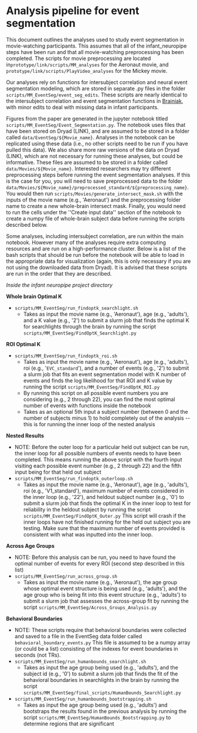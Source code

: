 # Analysis pipeline for event segmentation

This document outlines the analyses used to study event segmentation in movie-watching participants. This assumes that all of the infant_neuropipe steps have been run and that all movie-watching preprocessing has been completed. The scripts for movie preprocessing are located in`prototype/link/scripts/MM_analyses` for the Aeronaut movie, and `prototype/link/scripts/PlayVideo_analyses` for the Mickey movie. 

Our analyses rely on functions for intersubject correlation and neural event segmentation modeling, which are stored in separate .py files in the folder `scripts/MM_EventSeg/event_seg_edits`. These scripts are nearly identical to the intersubject correlation and event segmentation functions in [Brainiak](https://brainiak.org/docs/), with minor edits to deal with missing data in infant participants.

Figures from the paper are generated in the jupyter notebook titled `scripts/MM_EventSeg/Event_Segmentation.py`. The notebook uses files that have been stored on Dryad (LINK), and are assumed to be stored in a folder called `data/EventSeg/${Movie_name}`. Analyses in the notebook can be replicated using these data (i.e., no other scripts need to be run if you have pulled this data). We also share more raw versions of the data on Dryad (LINK), which are not necessary for running these analyses, but could be informative. These files are assumed to be stored in a folder called `data/Movies/${Movie_name}`. Interested researchers may try different preprocessing steps before running the event segmentation analyses. If this is the case for you, you will need to save preprocessed data to the folder `data/Movies/${Movie_name}/preprocessed_standard/${preprocessing_name}`. You would then run `scripts/Movies/generate_intersect_mask.sh` with the inputs of the movie name (e.g., 'Aeronaut') and the preprocessing folder name to create a new whole-brain intersect mask. Finally, you would need to run the cells under the ''Create input data'' section of the notebook to create a numpy file of whole-brain subject data before running the scripts described below. 

Some analyses, including intersubject correlation, are run within the main notebook. However many of the analyses require extra computing resources and are run on a high-performance cluster. Below is a list of the bash scripts that should be run before the notebook will be able to load in the appropriate data for visualization (again, this is only necessary if you are not using the downloaded data from Dryad). It is advised that these scripts are run in the order that they are described.

*Inside the infant neuropipe project directory* 

**Whole brain Optimal K**
- `scripts/MM_EventSeg/run_findoptk_searchlight.sh`
    - Takes as input the movie name (e.g., 'Aeronaut'), age (e.g., 'adults'), and a K value (e.g., '2') to submit a slurm job that finds the optimal K for searchlights through the brain by running the script `scripts/MM_EventSeg/FindOptK_Searchlight.py`

**ROI Optimal K**
- `scripts/MM_EventSeg/run_findoptk_roi.sh`
    - Takes as input the movie name (e.g., 'Aeronaut'), age (e.g., 'adults'), roi (e.g., '`EVC_standard`'), and a number of events (e.g., '2') to submit a slurm job that fits an event segmentation model with K number of events and finds the log likelihood for that ROI and K value by running the script `scripts/MM_EventSeg/FindOptK_ROI.py`
    - By running this script on all possible event numbers you are considering (e.g., 2 through 22), you can find the most optimal number of events with functions inside the notebook
    - Takes as an optional 5th input a subject number (between 0 and the number of subjects minus 1) to hold completely out of the analysis -- this is for running the inner loop of the nested analysis
    
**Nested Results**  
- NOTE: Before the outer loop for a particular held out subject can be run, the inner loop for all possible numbers of events needs to have been completed. This means running the above script with the fourth input visiting each possible event number (e.g., 2 through 22) and the fifth input being for that held out subject
- `scripts/MM_EventSeg/run_findoptk_outerloop.sh`    
    - Takes as input the movie name (e.g., 'Aeronaut'), age (e.g., 'adults'), roi (e.g., 'V1_standard'), maximum number of events considered in the inner loop (e.g., '22'), and heldout subject number (e.g., '0') to submit a slurm job that finds the optimal K in the inner loop to test for reliability in the heldout subject by running the script `scripts/MM_EventSeg/FindOptK_Outer.py` This script will crash if the inner loops have not finished running for the held out subject you are testing. Make sure that the maximum number of events provided is consistent with what was inputted into the inner loop.

**Across Age Groups**
- NOTE: Before this analysis can be run, you need to have found the optimal number of events for every ROI (second step described in this list)
- `scripts/MM_EventSeg/run_across_group.sh`    
    - Takes as input the movie name (e.g., 'Aeronaut'), the age group whose optimal event structure is being used (e.g., 'adults'), and the age group who is being fit into this event structure (e.g., 'adults') to submit a slurm job that assesses the across-group fit by running the script `scripts/MM_EventSeg/Across_Groups_Analysis.py`

**Behavioral Boundaries**
- NOTE: These scripts require that behavioral boundaries were collected and saved to a file in the EventSeg data folder called `behavioral_boundary_events.py` This file is assumed to be a numpy array (or could be a list) consisting of the indexes for event boundaries in seconds (not TRs).
- `scripts/MM_EventSeg/run_humanbounds_searchlight.sh`    
    - Takes as input the age group being used (e.g., 'adults'), and the subject id (e.g., '0') to submit a slurm job that finds the fit of the behavioral boundaries in searchlights in the brain by running the script `scripts/MM_EventSeg/final_scripts/HumanBounds_Searchlight.py`
- `scripts/MM_EventSeg/run_humanbounds_bootstrapping.sh`    
     - Takes as input the age group being used (e.g., 'adults') and bootstraps the results found in the previous analysis by running the script `scripts/MM_EventSeg/HumanBounds_Bootstrapping.py` to determine regions that are significant








